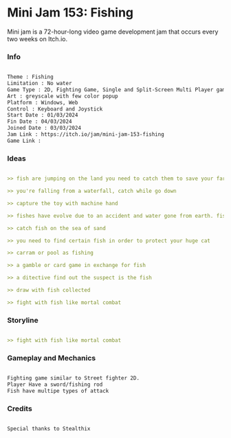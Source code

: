 # Mini Jam 153: Fishing
 Mini jam is a 72-hour-long video game development jam that occurs every two weeks on Itch.io.



### Info

```md

Theme : Fishing
Limitation : No water
Game Type : 2D, Fighting Game, Single and Split-Screen Multi Player game
Art : greyscale with few color popup
Platform : Windows, Web
Control : Keyboard and Joystick
Start Date : 01/03/2024
Fin Date : 04/03/2024
Joined Date : 03/03/2024 
Jam Link : https://itch.io/jam/mini-jam-153-fishing
Game Link : 

```


### Ideas

```md

>> fish are jumping on the land you need to catch them to save your farm, fishes have different kind of attack liek poison, blast, bubble shoot, slippery

>> you're falling from a waterfall, catch while go down

>> capture the toy with machine hand

>> fishes have evolve due to an accident and water gone from earth. fish often attack the village. in order to stop that you need to fishing

>> catch fish on the sea of sand

>> you need to find certain fish in order to protect your huge cat

>> carram or pool as fishing

>> a gamble or card game in exchange for fish

>> a ditective find out the suspect is the fish

>> draw with fish collected

>> fight with fish like mortal combat

```


### Storyline

```md

>> fight with fish like mortal combat

```


### Gameplay and Mechanics

```md

Fighting game similar to Street fighter 2D.
Player Have a sword/fishing rod
Fish have multipe types of attack

```

### Credits

```md

Special thanks to Stealthix

```